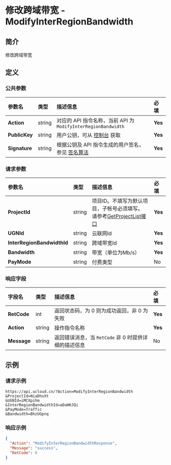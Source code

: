 # 修改跨域带宽 - ModifyInterRegionBandwidth

## 简介

修改跨域带宽









## 定义

### 公共参数

| 参数名 | 类型 | 描述信息 | 必填 |
|:---|:---|:---|:---|
| **Action**     | string  | 对应的 API 指令名称，当前 API 为 `ModifyInterRegionBandwidth`                        | **Yes** |
| **PublicKey**  | string  | 用户公钥，可从 [控制台](https://console.ucloud.cn/uapi/apikey) 获取                                             | **Yes** |
| **Signature**  | string  | 根据公钥及 API 指令生成的用户签名，参见 [签名算法](api/summary/signature.md)  | **Yes** |

### 请求参数

| 参数名 | 类型 | 描述信息 | 必填 |
|:---|:---|:---|:---|
| **ProjectId** | string | 项目ID。不填写为默认项目，子帐号必须填写。 请参考[GetProjectList接口](https://docs.ucloud.cn/api/summary/get_project_list) |**Yes**|
| **UGNId** | string | 云联网Id |**Yes**|
| **InterRegionBandwidthId** | string | 跨域带宽Id |**Yes**|
| **Bandwidth** | string | 带宽（单位为Mb/s） |**Yes**|
| **PayMode** | string | 付费类型 |No|

### 响应字段

| 字段名 | 类型 | 描述信息 | 必填 |
|:---|:---|:---|:---|
| **RetCode** | int | 返回状态码，为 0 则为成功返回，非 0 为失败 |**Yes**|
| **Action** | string | 操作指令名称 |**Yes**|
| **Message** | string | 返回错误消息，当 `RetCode` 非 0 时提供详细的描述信息 |No|




## 示例

### 请求示例
    
```
https://api.ucloud.cn/?Action=ModifyInterRegionBandwidth
&ProjectId=NiaDhxXt
&UGNId=iMCXpihm
&InterRegionBandwidthId=aDaHKJQi
&PayMode=Traffic
&Bandwidth=BhzUGpnq
```

### 响应示例
    
```json
{
  "Action": "ModifyInterRegionBandwidthResponse",
  "Message": "success",
  "RetCode": 0
}
```





